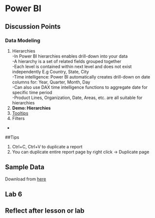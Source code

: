 # Power BI

## Discussion Points
### Data Modeling  
1. Hierarchies  
  -In Power BI hierarchies enables drill-down into your data  
  -A hierarchy is a set of related fields grouped together  
  -Each level is contained within next level and does not exist independently E.g Country, State, City  
  -Time intelligence: Power BI automatically creates drill-down on date columns for: Year, Quarter, Month, Day  
  -Can also use DAX time intelligence functions to aggregate date for specific time period  
  -Product Lines, Organization, Date, Areas, etc. are all suitable for hierarchies
2. **Demo: Hierarchies**  
3. [Tooltips](https://docs.microsoft.com/en-us/power-bi/desktop-tooltips)  
3. Filters  
  -
  
##Tips  
1. Ctrl+C, Ctrl+V to duplicate a report  
2. You can duplicate entire report page by right click -> Duplicate page

## Sample Data
Download from [here](https://docs.microsoft.com/en-us/power-bi/create-reports/sample-datasets)

## Lab 6

## Reflect after lesson or lab
